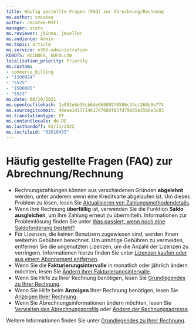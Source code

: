 ```yaml
---
title: Häufig gestellte Fragen (FAQ) zur Abrechnung/Rechnung
ms.author: cmcatee
author: cmcatee-MSFT
manager: scotv
ms.reviewer: jkinma, jmueller
ms.audience: Admin
ms.topic: article
ms.service: o365-administration
ROBOTS: NOINDEX, NOFOLLOW
localization_priority: Priority
ms.custom:
- commerce_billing
- "1500024"
- "5525"
- "1500005"
- "5523"
ms.date: 08/10/2021
ms.openlocfilehash: 1e891ebb35cb6de666892f0586c34cc368b9e774
ms.sourcegitcommit: 49eaa1417714617d768df85fd79b65e35b6e5c83
ms.translationtype: HT
ms.contentlocale: de-DE
ms.lasthandoff: 02/11/2022
ms.locfileid: "62610455"
---
```

# <a name="billing-or-invoice-faq"></a>Häufig gestellte Fragen (FAQ) zur Abrechnung/Rechnung

- Rechnungszahlungen können aus verschiedenen Gründen **abgelehnt** werden, unter anderem wenn eine Kreditkarte abgelaufen ist. Um dieses Problem zu lösen, lesen Sie [Aktualisieren von Zahlungsmethodendetails](https://docs.microsoft.com/microsoft-365/commerce/billing-and-payments/manage-payment-methods#update-payment-method-details).
- Wenn Ihre Rechnung **überfällig** ist, verwenden Sie die Funktion **Saldo ausgleichen**, um Ihre Zahlung erneut zu übermitteln. Informationen zur Problemlösung finden Sie unter [Was passiert, wenn noch eine Saldoforderung besteht?](https://docs.microsoft.com/microsoft-365/commerce/billing-and-payments/pay-for-your-subscription#what-if-i-have-an-outstanding-balance)
- Für Lizenzen, die keinen Benutzern zugewiesen sind, werden Ihnen weiterhin Gebühren berechnet. Um unnötige Gebühren zu vermeiden, entfernen Sie die ungenutzten Lizenzen, um die Anzahl der Lizenzen zu verringern. Informationen hierzu finden Sie unter [Lizenzen kaufen oder aus einem Abonnement entfernen](https://docs.microsoft.com/microsoft-365/commerce/licenses/buy-licenses).
- Wenn Sie die **Fakturierungsintervalle** in monatlich oder jährlich ändern möchten, lesen Sie [Ändern ihrer Fakturierungsintervalle](https://docs.microsoft.com/microsoft-365/commerce/billing-and-payments/change-payment-frequency).
- Wenn Sie Hilfe zu Ihrer Rechnung benötigen, lesen Sie [Grundlegendes zu Ihrer Rechnung](https://docs.microsoft.com/microsoft-365/commerce/billing-and-payments/understand-your-invoice2).
- Wenn Sie Hilfe beim **Anzeigen** Ihrer Rechnung benötigen, lesen Sie [Anzeigen Ihrer Rechnung](https://docs.microsoft.com/microsoft-365/commerce/billing-and-payments/view-your-bill-or-invoice).
- Wenn Sie Abrechnungsinformationen ändern möchten, lesen Sie [Verwalten des Abrechnungsprofils](https://docs.microsoft.com/microsoft-365/commerce/billing-and-payments/manage-billing-profiles) oder [Ändern der Rechnungsadresse](https://docs.microsoft.com/microsoft-365/commerce/billing-and-payments/change-your-billing-addresses).

Weitere Informationen finden Sie unter [Grundlegendes zu Ihrer Rechnung](https://docs.microsoft.com/microsoft-365/commerce/billing-and-payments/understand-your-invoice2).